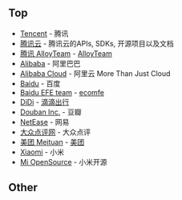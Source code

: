 ## Top

- [Tencent](https://github.com/Tencent) - 腾讯
- [腾讯云](https://github.com/tencentyun) - 腾讯云的APIs, SDKs, 开源项目以及文档
- [腾讯 AlloyTeam](https://github.com/AlloyTeam) - [AlloyTeam](http://www.AlloyTeam.com/)
- [Alibaba](https://github.com/alibaba) - 阿里巴巴
- [Alibaba Cloud](https://github.com/aliyun) - 阿里云 More Than Just Cloud
- [Baidu](https://github.com/baidu) - 百度
- [Baidu EFE team](https://github.com/ecomfe) - [ecomfe](http://efe.baidu.com/
)
- [DiDi](https://github.com/didi) - [滴滴出行](https://didi.github.io/)
- [Douban Inc.](https://github.com/douban) - 豆瓣
- [NetEase](https://github.com/netease) - 网易
- [大众点评网](https://github.com/dianping) - 大众点评
- [美团 Meituan](https://github.com/meituan) - [美团](https://tech.meituan.com/)
- [Xiaomi](https://github.com/xiaomi) - 小米
- [Mi OpenSource](https://github.com/MiCode) - 小米开源


## Other